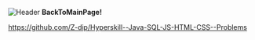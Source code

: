  ![Header](https://icons.iconarchive.com/icons/graphicloads/100-flat-2/24/arrow-back-icon.png "Header")  **BackToMainPage!**
 
 https://github.com/Z-dip/Hyperskill--Java-SQL-JS-HTML-CSS--Problems
